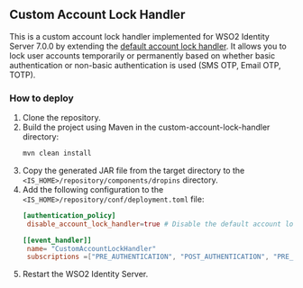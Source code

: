 ## Custom Account Lock Handler

This is a custom account lock handler implemented for WSO2 Identity Server 7.0.0 by extending the [default account lock handler](https://github.com/wso2-extensions/identity-event-handler-account-lock/blob/d9a0567aca30bd0f1d2ec2ce638273bf6af3730e/components/org.wso2.carbon.identity.handler.event.account.lock/src/main/java/org/wso2/carbon/identity/handler/event/account/lock/AccountLockHandler.java). It allows you to lock user accounts temporarily or permanently based on whether basic authentication or non-basic authentication is used (SMS OTP, Email OTP, TOTP).

### How to deploy

1. Clone the repository.
2. Build the project using Maven in the custom-account-lock-handler directory:
   ```bash
   mvn clean install
   ```
3. Copy the generated JAR file from the target directory to the `<IS_HOME>/repository/components/dropins` directory.
4. Add the following configuration to the `<IS_HOME>/repository/conf/deployment.toml` file:
   ```toml
   [authentication_policy]
    disable_account_lock_handler=true # Disable the default account lock handler

   [[event_handler]]
    name= "CustomAccountLockHandler"
    subscriptions =["PRE_AUTHENTICATION", "POST_AUTHENTICATION", "PRE_SET_USER_CLAIMS", "POST_SET_USER_CLAIMS", "POST_NON_BASIC_AUTHENTICATION"]
   ```
5. Restart the WSO2 Identity Server.